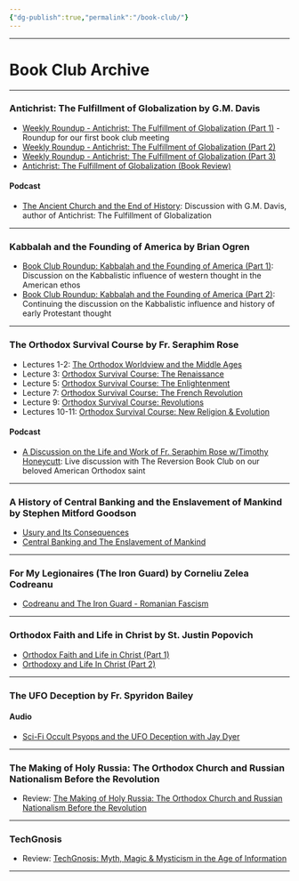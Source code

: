```yaml
---
{"dg-publish":true,"permalink":"/book-club/"}
---
```



---
# Book Club Archive
---



### Antichrist: The Fulfillment of Globalization by G.M. Davis
- [Weekly Roundup - Antichrist: The Fulfillment of Globalization (Part 1)](https://thereversion.co/p/antichrist-the-fulfillment-of-globalization) - Roundup for our first book club meeting
- [Weekly Roundup - Antichrist: The Fulfillment of Globalization (Part 2)](https://thereversion.co/p/weekly-roundup-antichrist-the-fulfillment)
- [Weekly Roundup - Antichrist: The Fulfillment of Globalization (Part 3)](https://thereversion.co/p/weekly-roundup-antichrist-the-fulfillment-692)
- [Antichrist: The Fulfillment of Globalization (Book Review)](https://thereversion.co/p/antichrist-the-fulfillment-of-globalization-c84)
#### Podcast
- [The Ancient Church and the End of History](https://thereversion.co/p/the-ancient-church-and-the-end-of): Discussion with G.M. Davis, author of Antichrist: The Fulfillment of Globalization
---
### Kabbalah and the Founding of America by Brian Ogren
- [Book Club Roundup: Kabbalah and the Founding of America (Part 1)](https://thereversion.co/p/book-club-roundup-kabbalah-and-the): Discussion on the Kabbalistic influence of western thought in the American ethos
- [Book Club Roundup: Kabbalah and the Founding of America (Part 2)](https://thereversion.co/p/book-club-roundup-kabbalah-and-the-af9): Continuing the discussion on the Kabbalistic influence and history of early Protestant thought
---
### The Orthodox Survival Course by Fr. Seraphim Rose

- Lectures 1-2: [The Orthodox Worldview and the Middle Ages](https://thereversion.co/p/the-orthodox-worldview-and-the-middle)
- Lecture 3: [Orthodox Survival Course: The Renaissance](https://thereversion.co/p/orthodox-survival-course-the-renaissance)
- Lecture 5: [Orthodox Survival Course: The Enlightenment](https://thereversion.co/p/orthodox-survival-course-the-enlightenment)
- Lecture 7: [Orthodox Survival Course: The French Revolution](https://thereversion.co/p/orthodox-survival-course-the-french)
- Lecture 9: [Orthodox Survival Course: Revolutions](https://thereversion.co/p/orthodox-survival-course-revolutions)
- Lectures 10-11: [Orthodox Survival Course: New Religion & Evolution](https://thereversion.co/p/new-religion-and-evolution)
#### Podcast
- [A Discussion on the Life and Work of Fr. Seraphim Rose w/Timothy Honeycutt](https://thereversion.co/p/a-discussion-on-the-life-and-work): Live discussion with The Reversion Book Club on our beloved American Orthodox saint

---
### A History of Central Banking and the Enslavement of Mankind by Stephen Mitford Goodson
- [Usury and Its Consequences](https://thereversion.co/p/usury-and-its-consequences)
- [Central Banking and The Enslavement of Mankind](https://thereversion.co/p/central-banking-and-the-enslavement)

---
### For My Legionaires (The Iron Guard) by Corneliu Zelea Codreanu
- [Codreanu and The Iron Guard - Romanian Fascism](https://rumble.com/v5fcv1v-codreanu-and-the-iron-guard-romanian-fascism.html)

---
### Orthodox Faith and Life in Christ by St. Justin Popovich
- [Orthodox Faith and Life in Christ (Part 1)](https://thereversion.co/p/orthodox-faith-and-life-in-christ)
- [Orthodoxy and Life In Christ (Part 2)](https://thereversion.co/p/orthodoxy-and-life-in-christ-part)

---
### The UFO Deception by Fr. Spyridon Bailey

#### Audio
- [Sci-Fi Occult Psyops and the UFO Deception with Jay Dyer](https://thereversion.co/p/sci-fi-occult-psyops-and-the-ufo)

---

### The Making of Holy Russia: The Orthodox Church and Russian Nationalism Before the Revolution

- Review: [The Making of Holy Russia: The Orthodox Church and Russian Nationalism Before the Revolution](https://thereversion.co/p/the-making-of-holy-russia-the-orthodox)
---
### TechGnosis
- Review: [TechGnosis: Myth, Magic & Mysticism in the Age of Information](https://thereversion.co/p/techgnosis-myth-magic-and-mysticism)
---